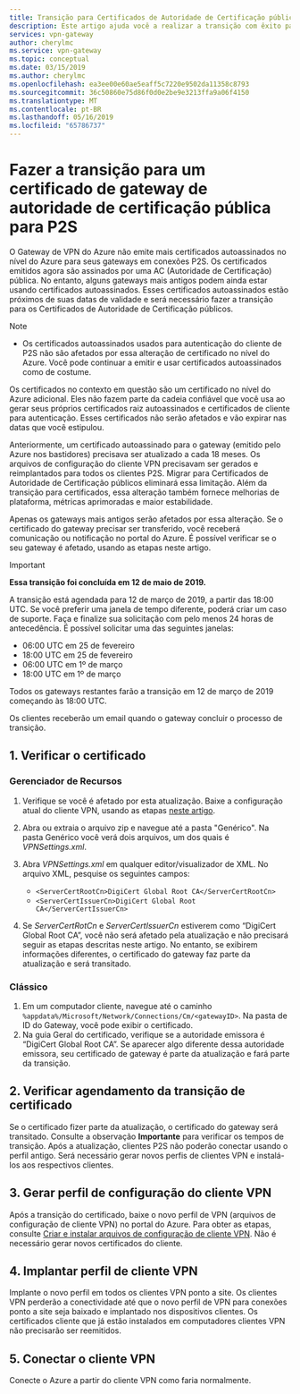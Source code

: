 ```yaml
---
title: Transição para Certificados de Autoridade de Certificação públicos para gateways P2S | Gateway de VPN do Azure | Microsoft Docs
description: Este artigo ajuda você a realizar a transição com êxito para os novos Certificados de Autoridade de Certificação públicos para gateways P2S.
services: vpn-gateway
author: cherylmc
ms.service: vpn-gateway
ms.topic: conceptual
ms.date: 03/15/2019
ms.author: cherylmc
ms.openlocfilehash: ea3ee00e60ae5eaff5c7220e9502da11358c8793
ms.sourcegitcommit: 36c50860e75d86f0d0e2be9e3213ffa9a06f4150
ms.translationtype: MT
ms.contentlocale: pt-BR
ms.lasthandoff: 05/16/2019
ms.locfileid: "65786737"
---
```

# <a name="transition-to-a-public-ca-gateway-certificate-for-p2s"></a>Fazer a transição para um certificado de gateway de autoridade de certificação pública para P2S

O Gateway de VPN do Azure não emite mais certificados autoassinados no nível do Azure para seus gateways em conexões P2S. Os certificados emitidos agora são assinados por uma AC (Autoridade de Certificação) pública. No entanto, alguns gateways mais antigos podem ainda estar usando certificados autoassinados. Esses certificados autoassinados estão próximos de suas datas de validade e será necessário fazer a transição para os Certificados de Autoridade de Certificação públicos.

>[!NOTE]
> * Os certificados autoassinados usados para autenticação do cliente de P2S não são afetados por essa alteração de certificado no nível do Azure. Você pode continuar a emitir e usar certificados autoassinados como de costume.
>

Os certificados no contexto em questão são um certificado no nível do Azure adicional. Eles não fazem parte da cadeia confiável que você usa ao gerar seus próprios certificados raiz autoassinados e certificados de cliente para autenticação. Esses certificados não serão afetados e vão expirar nas datas que você estipulou.

Anteriormente, um certificado autoassinado para o gateway (emitido pelo Azure nos bastidores) precisava ser atualizado a cada 18 meses. Os arquivos de configuração do cliente VPN precisavam ser gerados e reimplantados para todos os clientes P2S. Migrar para Certificados de Autoridade de Certificação públicos eliminará essa limitação. Além da transição para certificados, essa alteração também fornece melhorias de plataforma, métricas aprimoradas e maior estabilidade.

Apenas os gateways mais antigos serão afetados por essa alteração. Se o certificado do gateway precisar ser transferido, você receberá comunicação ou notificação no portal do Azure. É possível verificar se o seu gateway é afetado, usando as etapas neste artigo.

> [!IMPORTANT]
> **Essa transição foi concluída em 12 de maio de 2019.**
>
> A transição está agendada para 12 de março de 2019, a partir das 18:00 UTC. Se você preferir uma janela de tempo diferente, poderá criar um caso de suporte. Faça e finalize sua solicitação com pelo menos 24 horas de antecedência.  É possível solicitar uma das seguintes janelas:
>
> * 06:00 UTC em 25 de fevereiro
> * 18:00 UTC em 25 de fevereiro
> * 06:00 UTC em 1º de março
> * 18:00 UTC em 1º de março
>
> Todos os gateways restantes farão a transição em 12 de março de 2019 começando às 18:00 UTC.
>
> Os clientes receberão um email quando o gateway concluir o processo de transição.
> 

## <a name="1-verify-your-certificate"></a>1. Verificar o certificado

### <a name="resource-manager"></a>Gerenciador de Recursos

1. Verifique se você é afetado por esta atualização. Baixe a configuração atual do cliente VPN, usando as etapas [neste artigo](point-to-site-vpn-client-configuration-azure-cert.md).

2. Abra ou extraia o arquivo zip e navegue até a pasta "Genérico". Na pasta Genérico você verá dois arquivos, um dos quais é *VPNSettings.xml*.
3. Abra *VPNSettings.xml* em qualquer editor/visualizador de XML. No arquivo XML, pesquise os seguintes campos:

   * `<ServerCertRootCn>DigiCert Global Root CA</ServerCertRootCn>`
   * `<ServerCertIssuerCn>DigiCert Global Root CA</ServerCertIssuerCn>`
4. Se *ServerCertRotCn* e *ServerCertIssuerCn* estiverem como “DigiCert Global Root CA”, você não será afetado pela atualização e não precisará seguir as etapas descritas neste artigo. No entanto, se exibirem informações diferentes, o certificado do gateway faz parte da atualização e será transitado.

### <a name="classic"></a>Clássico

1. Em um computador cliente, navegue até o caminho `%appdata%/Microsoft/Network/Connections/Cm/<gatewayID>`. Na pasta de ID do Gateway, você pode exibir o certificado.
2. Na guia Geral do certificado, verifique se a autoridade emissora é “DigiCert Global Root CA”. Se aparecer algo diferente dessa autoridade emissora, seu certificado de gateway é parte da atualização e fará parte da transição.

## <a name="2-check-certificate-transition-schedule"></a>2. Verificar agendamento da transição de certificado

Se o certificado fizer parte da atualização, o certificado do gateway será transitado. Consulte a observação **Importante** para verificar os tempos de transição. Após a atualização, clientes P2S não poderão conectar usando o perfil antigo. Será necessário gerar novos perfis de clientes VPN e instalá-los aos respectivos clientes.

## <a name="3-generate-vpn-client-configuration-profile"></a>3. Gerar perfil de configuração do cliente VPN

Após a transição do certificado, baixe o novo perfil de VPN (arquivos de configuração de cliente VPN) no portal do Azure. Para obter as etapas, consulte [Criar e instalar arquivos de configuração de cliente VPN](point-to-site-vpn-client-configuration-azure-cert.md). Não é necessário gerar novos certificados do cliente.

## <a name="4-deploy-vpn-client-profile"></a>4. Implantar perfil de cliente VPN

Implante o novo perfil em todos os clientes VPN ponto a site. Os clientes VPN perderão a conectividade até que o novo perfil de VPN para conexões ponto a site seja baixado e implantado nos dispositivos clientes. Os certificados cliente que já estão instalados em computadores clientes VPN não precisarão ser reemitidos.

## <a name="5-connect-the-vpn-client"></a>5. Conectar o cliente VPN

Conecte o Azure a partir do cliente VPN como faria normalmente.

